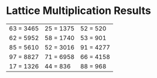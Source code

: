 # Lattice Multiplication Results

|   |   |   |
|---|---|---|
| 63 = 3465 | 25 = 1375 | 52 = 520 |
| 62 = 5952 | 58 = 1740 | 53 = 901 |
| 85 = 5610 | 52 = 3016 | 91 = 4277 |
| 97 = 8827 | 71 = 6958 | 66 = 4158 |
| 17 = 1326 | 44 = 836 | 88 = 968 |
